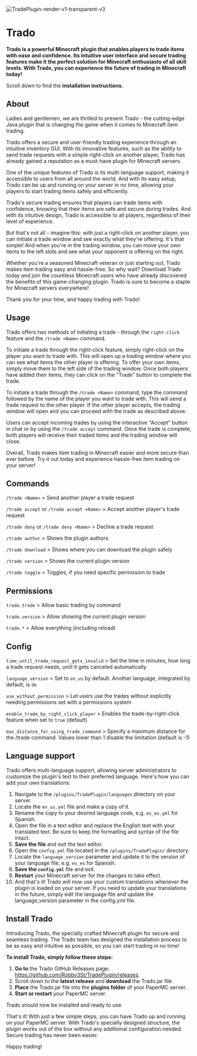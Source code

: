 ![TradePlugin-render-v1-transparent-v3](https://user-images.githubusercontent.com/35135025/224560888-f808ca14-fda0-48ea-9b28-b515fa210585.png)
# Trado

**Trado is a powerful Minecraft plugin that enables players to trade items with ease and confidence. 
Its intuitive user interface and secure trading features make it the perfect solution for 
Minecraft enthusiasts of all skill levels. 
With Trado, you can experience the future of trading in Minecraft today!**

Scroll down to find the **installation instructions.**

## About

Ladies and gentlemen, we are thrilled to present Trado - the cutting-edge Java plugin that is changing the game when it comes to Minecraft item trading.

Trado offers a secure and user-friendly trading experience through an intuitive inventory GUI. With its innovative features, such as the ability to send trade requests with a simple right-click on another player, Trado has already gained a reputation as a must-have plugin for Minecraft servers.

One of the unique features of Trado is its multi-language support, making it accessible to users from all around the world. And with its easy setup, Trado can be up and running on your server in no time, allowing your players to start trading items safely and efficiently.

Trado's secure trading ensures that players can trade items with confidence, knowing that their items are safe and secure during trades. And with its intuitive design, Trado is accessible to all players, regardless of their level of experience.

But that's not all - imagine this: with just a right-click on another player, you can initiate a trade window and see exactly what they're offering. It's that simple! And when you're in the trading window, you can move your own items to the left slots and see what your opponent is offering on the right.

Whether you're a seasoned Minecraft veteran or just starting out, Trado makes item trading easy and hassle-free. So why wait? Download Trado today and join the countless Minecraft users who have already discovered the benefits of this game-changing plugin. Trado is sure to become a staple for Minecraft servers everywhere!

Thank you for your time, and happy trading with Trado!


## Usage

Trado offers two methods of initiating a trade - through the `right-click` feature and the `/trade <Name>` command.

To initiate a trade through the right-click feature, simply right-click on the player you want to trade with. This will open up a trading window where you can see what items the other player is offering. To offer your own items, simply move them to the left side of the trading window. Once both players have added their items, they can click on the "Trade" button to complete the trade.

To initiate a trade through the `/trade <Name>` command, type the command followed by the name of the player you want to trade with. This will send a trade request to the other player. If the other player accepts, the trading window will open and you can proceed with the trade as described above.

Users can accept incoming trades by using the interactive "Accept" button in chat or by using the `/trade accept` command. Once the trade is complete, both players will receive their traded items and the trading window will close.

Overall, Trado makes item trading in Minecraft easier and more secure than ever before. Try it out today and experience hassle-free item trading on your server!


## Commands

`/trade <Name>` >  Send another player a trade request

`/trade accept` or `/trade accept <Name>` >  Accept another player's trade request

`/trade deny` or `/trade deny <Name>` >  Decline a trade request

`/trade author` >  Shows the plugin authors

`/trade download` >  Shows where you can download the plugin safely

`/trade version` >  Shows the current plugin version

`/trade toggle` >  Toggles, if you need specific permission to trade


## Permissions

`trade.trade` > Allow basic trading by command

`trade.version` > Allow showing the current plugin version

`trade.*` > Allow everything (including reload)


## Config

`time_until_trade_request_gets_invalid` > Set the time in minutes, how long a trade request needs, until it gets canceled automatically

`language_version` > Set to `en_us` by default. Another language, integrated by default, is `de`

`use_without_permission` > Let users use the trades without explicitly needing permissions set with a permissions system

`enable_trade_by_right_click_player` > Enables the trade-by-right-click feature when set to `true` (default)

`max_distance_for_using_trade_command` > Specify a maximum distance for the /trade <Name> command. Values lower than 1 disable the limitation (default is -1)


## Language support

Trado offers multi-language support, allowing server administrators to customize the plugin's text to their preferred language. Here's how you can add your own translations:

1. Navigate to the `/plugins/TradePlugin/languages` directory on your server.
2. Locate the `en_us.yml` file and make a copy of it.
3. Rename the copy to your desired language code, e.g. `es_es.yml` for Spanish.
4. Open the file in a text editor and replace the English text with your translated text. Be sure to keep the formatting and syntax of the file intact.
5. **Save the file** and exit the text editor.
6. Open the `config.yml` file located in the `/plugins/TradePlugin/` directory.
7. Locate the `language_version` parameter and update it to the version of your language file, e.g. `es_es` for Spanish.
8. **Save the `config.yml`** file and exit.
9. **Restart** your Minecraft server for the changes to take effect.
10. And that's it! Trado will now use your custom translations whenever the plugin is loaded on your server. If you need to update your translations in the future, simply edit the language file and update the language_version parameter in the config.yml file.


## Install Trado

Introducing Trado, the specially crafted Minecraft plugin for secure and seamless trading. The Trado team has designed the installation process to be as easy and intuitive as possible, so you can start trading in no time!

**To install Trado, simply follow these steps:**

1. **Go to** the Trado GitHub Releases page: https://github.com/Robby3St/TradePlugin/releases.
2. Scroll down to the **latest release** and **download** the Trado.jar file.
3. **Place** the Trado.jar file into the **plugins folder** of your PaperMC server.
4. **Start or restart** your PaperMC server.

Trado should now be installed and ready to use.


That's it! With just a few simple steps, you can have Trado up and running on your PaperMC server.
With Trado's specially designed structure, the plugin works out of the box without any additional configuration needed. 
Secure trading has never been easier. 

Happy trading!

